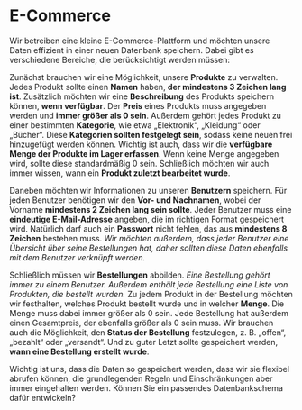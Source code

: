 # E-Commerce

Wir betreiben eine kleine E-Commerce-Plattform und möchten unsere Daten effizient in einer neuen Datenbank speichern. Dabei gibt es verschiedene Bereiche, die berücksichtigt werden müssen:  

Zunächst brauchen wir eine Möglichkeit, unsere **Produkte** zu verwalten. Jedes Produkt sollte einen **Namen** haben, **der mindestens 3 Zeichen lang ist**. Zusätzlich möchten wir eine **Beschreibung** des Produkts speichern können, **wenn verfügbar**. Der **Preis** eines Produkts muss angegeben werden und **immer größer als 0 sein**. Außerdem gehört jedes Produkt zu einer bestimmten **Kategorie**, wie etwa „Elektronik“, „Kleidung“ oder „Bücher“. Diese **Kategorien sollten festgelegt sein**, sodass keine neuen frei hinzugefügt werden können. Wichtig ist auch, dass wir die **verfügbare Menge der Produkte im Lager erfassen**. Wenn keine Menge angegeben wird, sollte diese standardmäßig 0 sein. Schließlich möchten wir auch immer wissen, wann ein **Produkt zuletzt bearbeitet wurde**.

Daneben möchten wir Informationen zu unseren **Benutzern** speichern. Für jeden Benutzer benötigen wir den **Vor- und Nachnamen**, wobei der Vorname **mindestens 2 Zeichen lang sein sollte**. Jeder Benutzer muss eine **eindeutige E-Mail-Adresse** angeben, die im richtigen Format gespeichert wird. Natürlich darf auch ein **Passwort** nicht fehlen, das aus **mindestens 8 Zeichen** bestehen muss. _Wir möchten außerdem, dass jeder Benutzer eine Übersicht über seine Bestellungen hat, daher sollten diese Daten ebenfalls mit dem Benutzer verknüpft werden._

Schließlich müssen wir **Bestellungen** abbilden. _Eine Bestellung gehört immer zu einem Benutzer._ _Außerdem enthält jede Bestellung eine Liste von Produkten, die bestellt wurden._ Zu jedem Produkt in der Bestellung möchten wir festhalten, welches Produkt bestellt wurde und in welcher **Menge**. Die Menge muss dabei immer größer als 0 sein. Jede Bestellung hat außerdem einen Gesamtpreis, der ebenfalls größer als 0 sein muss. Wir brauchen auch die Möglichkeit, den **Status der Bestellung** festzulegen, z. B. „offen“, „bezahlt“ oder „versandt“. Und zu guter Letzt sollte gespeichert werden, **wann eine Bestellung erstellt wurde**.

Wichtig ist uns, dass die Daten so gespeichert werden, dass wir sie flexibel abrufen können, die grundlegenden Regeln und Einschränkungen aber immer eingehalten werden. Können Sie ein passendes Datenbankschema dafür entwickeln?
